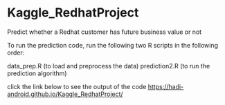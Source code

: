 # Kaggle_RedhatProject
Predict whether a Redhat customer has future business value or not

To run the prediction code, run the following two R scripts in the following order:

data_prep.R  (to load and preprocess the data)
prediction2.R (to run the prediction algorithm)

click the link below to see the output of the code
https://hadi-android.github.io/Kaggle_RedhatProject/
